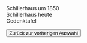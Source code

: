 <link rel="stylesheet" href="/Buchstadt-Leipzig/css/style.css">
<style>
.bgimg-1 {
  background-image: url("https://upload.wikimedia.org/wikipedia/commons/5/56/Payne_Leipzig_Schillers_Haus.jpg");
}
.bgimg-2 {
  background-image: url("https://upload.wikimedia.org/wikipedia/commons/4/49/Schillerhaus_Menckestrasse_Leipzig_2009.jpg");
}
.bgimg-3 {
  background-image: url("https://upload.wikimedia.org/wikipedia/commons/d/dd/Leipzig_-_Menckestra%C3%9Fe_-_42_03_ies.jpg");
}
</style>

<div class="bgimg-1">
  <div class="caption">
  <span class="border">Schillerhaus um 1850</span>
  </div>
</div>
<div class="separator"></div>

<div class="bgimg-2">
  <div class="caption">
  <span class="border">Schillerhaus heute</span>
  </div>
</div>
<div class="separator"></div>

<div class="bgimg-3">
  <div class="caption">
  <span class="border">Gedenktafel</span>
  </div>
</div>

<button type="button" onclick="history.back();">Zurück zur vorherigen Auswahl</button>
